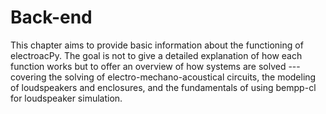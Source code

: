 # Back-end

<!---
The aim of this chapter is to provide users with detailed information, enabling them to utilize the toolbox to its full potential. The first section covers the **circuitSolver** class, which is used to build electro-acoustic lumped circuits. From there, we will explore the lumped-element modeler and, finally, the boundary element classes.
-->

This chapter aims to provide basic information about the functioning of electroacPy. The goal is not to give a detailed explanation of how each function works but to offer an overview of how systems are solved --- covering the solving of electro-mechano-acoustical circuits, the modeling of loudspeakers and enclosures, and the fundamentals of using bempp-cl for loudspeaker simulation. 

